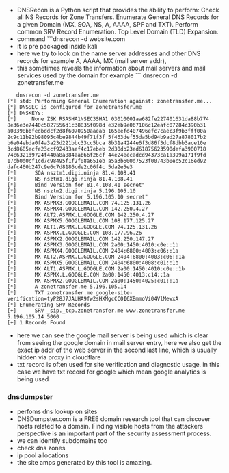 - DNSRecon is a Python script that provides the ability to perform: Check all NS Records for Zone Transfers. Enumerate General DNS Records for a given Domain (MX, SOA, NS, A, AAAA, SPF and TXT). Perform common SRV Record Enumeration. Top Level Domain (TLD) Expansion.
- command ```dnsrecon -d website.com
- it is pre packaged inside kali
- here we try to look on the name server addresses and other DNS records for example A, AAAA, MX (mail server addr), 
- this sometimes reveals the information about mail servers and mail services used by the domain for example ``` dnsrecon -d zonetransfer.me  
```
   dnsrecon -d zonetransfer.me 
[*] std: Performing General Enumeration against: zonetransfer.me...
[*] DNSSEC is configured for zonetransfer.me
[*] DNSKEYs:
[*]     None ZSK RSASHA1NSEC3SHA1 03010001aa682fe227401631da88b774 8e36e3e7440c5827556d1c38835f098d e32eb9e067106c12eafc07284c390b31 a08398bbfedbddcf2d8f6070950aaeab 165eefd407496efc7caec3f9b3fff00a 2c9c11b92b98095c4be9844b49f71f3f 5f463def55da5bd94b9ad27a878017b2 b6e04ebda0f4a3a23d221bbc33cc5bca 8b31a4244e6f3d86f3dcf8dbb3ace10e 3cd8685ecfe23ccf92433aef4c17ebeb 2d30db23ed61875623590defa3900718 74c6321d9724f440a8a884aab66f26cf 44e24eecadcd94373ca1a399a171f9fd 17cb0d0cf1cd7c98495f1f2f08a651eb a5a3b600d7523f00743b0ec52c16ed92 dafc460b247c9e6c7d8186cde2c06f4c 5da2e5e3
[*]      SOA nsztm1.digi.ninja 81.4.108.41
[*]      NS nsztm1.digi.ninja 81.4.108.41
[*]      Bind Version for 81.4.108.41 secret"
[*]      NS nsztm2.digi.ninja 5.196.105.10
[*]      Bind Version for 5.196.105.10 secret"
[*]      MX ASPMX3.GOOGLEMAIL.COM 74.125.131.26
[*]      MX ASPMX4.GOOGLEMAIL.COM 142.250.4.27
[*]      MX ALT2.ASPMX.L.GOOGLE.COM 142.250.4.27
[*]      MX ASPMX5.GOOGLEMAIL.COM 108.177.125.27
[*]      MX ALT1.ASPMX.L.GOOGLE.COM 74.125.131.26
[*]      MX ASPMX.L.GOOGLE.COM 108.177.96.26
[*]      MX ASPMX2.GOOGLEMAIL.COM 142.250.147.27
[*]      MX ASPMX3.GOOGLEMAIL.COM 2a00:1450:4010:c0e::1b
[*]      MX ASPMX4.GOOGLEMAIL.COM 2404:6800:4003:c06::1a
[*]      MX ALT2.ASPMX.L.GOOGLE.COM 2404:6800:4003:c06::1a
[*]      MX ASPMX5.GOOGLEMAIL.COM 2404:6800:4008:c01::1b
[*]      MX ALT1.ASPMX.L.GOOGLE.COM 2a00:1450:4010:c0e::1b
[*]      MX ASPMX.L.GOOGLE.COM 2a00:1450:4013:c14::1a
[*]      MX ASPMX2.GOOGLEMAIL.COM 2a00:1450:4025:c01::1a
[*]      A zonetransfer.me 5.196.105.14
[*]      TXT zonetransfer.me google-site-verification=tyP28J7JAUHA9fw2sHXMgcCC0I6XBmmoVi04VlMewxA
[*] Enumerating SRV Records
[+]      SRV _sip._tcp.zonetransfer.me www.zonetransfer.me 5.196.105.14 5060
[+] 1 Records Found

```
- here we can see the google mail server is being used which is clear from seeing the google domain in mail server entry, here we also get the exact ip addr of the web server in the second last line, which is usually hidden via proxy in cloudflare
- txt record is often used for site verification and diagnostic usage. in this case we have txt record for google which mean google analytics is being used
### dnsdumpster
- perfoms dns lookup on sites
- DNSDumpster.com is a FREE domain research tool that can discover hosts related to a domain. Finding visible hosts from the attackers perspective is an important part of the security assessment process.
- we can identify subdomains too
- check dns zones
- ip pool allocations
- the site amps generated by this tool is amazing. 